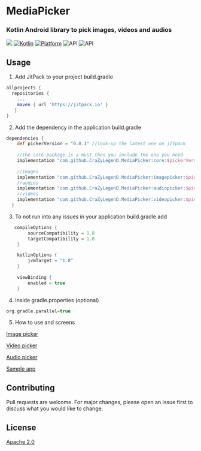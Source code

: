 



# MediaPicker
### Kotlin Android library to pick images, videos and audios 

[![](https://jitpack.io/v/CraZyLegenD/MediaPicker.svg)](https://jitpack.io/#CraZyLegenD/MediaPicker) [![Kotlin](https://img.shields.io/badge/Kotlin-1.3.72-blue.svg)](https://kotlinlang.org) [![Platform](https://img.shields.io/badge/Platform-Android-green.svg)](https://developer.android.com/guide/) 
![API](https://img.shields.io/badge/Min%20API-21-green)
![API](https://img.shields.io/badge/Compiled%20API-30-green)

## Usage
1. Add JitPack to your project build.gradle

```gradle
allprojects {
  repositories {
    ...
    maven { url 'https://jitpack.io' }
   }
}
```

2. Add the dependency in the application build.gradle

```gradle
dependencies {
    def pickerVersion = "0.0.1" //look-up the latest one on jitpack
    
    //the core package is a must then you include the one you need
    implementation "com.github.CraZyLegenD.MediaPicker:core:$pickerVersion"
    
    //images
    implementation "com.github.CraZyLegenD.MediaPicker:imagepicker:$pickerVersion"
    //audios
    implementation "com.github.CraZyLegenD.MediaPicker:audiopicker:$pickerVersion"
    //videos
    implementation "com.github.CraZyLegenD.MediaPicker:videopicker:$pickerVersion"
  }
```

3. To not run into any issues in your application build.gradle add

```gradle
   compileOptions {
        sourceCompatibility = 1.8
        targetCompatibility = 1.8
    }

    kotlinOptions {
        jvmTarget = "1.8"
    }
    
    viewBinding {
        enabled = true
    }
```

4. Inside gradle.properties (optional)

```gradle
org.gradle.parallel=true
```

5. How to use and screens

[Image picker](https://github.com/CraZyLegenD/MediaPicker/tree/master/imagepicker)

[Video picker](https://github.com/CraZyLegenD/MediaPicker/tree/master/videopicker)

[Audio picker](https://github.com/CraZyLegenD/MediaPicker/tree/master/audiopicker)

[Sample app](https://github.com/CraZyLegenD/MediaPicker/blob/master/app/src/main/java/com/crazylegend/mediapicker/MainActivity.kt)

## Contributing
Pull requests are welcome. For major changes, please open an issue first to discuss what you would like to change.

## License
[Apache 2.0](https://www.apache.org/licenses/LICENSE-2.0)
